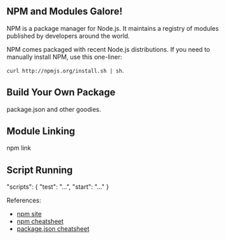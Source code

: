 ## NPM and Modules Galore!

NPM is a package manager for Node.js.  It maintains a registry of modules published by developers around the world.

NPM comes packaged with recent Node.js distributions.  If you need to manually install NPM, use this one-liner: 

`curl http://npmjs.org/install.sh | sh`.

## Build Your Own Package ##
package.json and other goodies.

## Module Linking ##
npm link

## Script Running ##
"scripts": { "test": "...", "start": "..." }

References:

- [npm site](http://npmjs.org/)
- [npm cheatsheet](http://blog.nodejitsu.com/npm-cheatsheet)
- [package.json cheatsheet](http://package.json.nodejitsu.com/)

